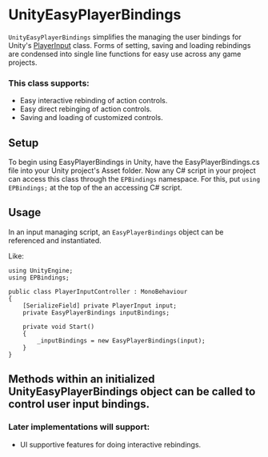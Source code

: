 # UnityEasyPlayerBindings
`UnityEasyPlayerBindings` simplifies the managing the user bindings for Unity's [PlayerInput](https://docs.unity3d.com/Packages/com.unity.inputsystem@1.0/api/UnityEngine.InputSystem.PlayerInput.html) class. Forms of setting, saving and loading rebindings are condensed into single line functions for easy use across any game projects.

### This class supports:
+ Easy interactive rebinding of action controls.
+ Easy direct rebinging of action controls.
+ Saving and loading of customized controls.

## Setup
To begin using EasyPlayerBindings in Unity, have the EasyPlayerBindings.cs file into your Unity project's Asset folder. Now any C# script in your project can access this class through the `EPBindings` namespace. For this, put `using EPBindings;` at the top of the an accessing C# script.

## Usage
In an input managing script, an `EasyPlayerBindings` object can be referenced and instantiated.

Like:
```
using UnityEngine;
using EPBindings;

public class PlayerInputController : MonoBehaviour
{ 
    [SerializeField] private PlayerInput input;
    private EasyPlayerBindings inputBindings;

    private void Start()
    {
        _inputBindings = new EasyPlayerBindings(input); 
    }
}
``` 

## Methods within an initialized UnityEasyPlayerBindings object can be called to control user input bindings. 





### Later implementations will support:
+ UI supportive features for doing interactive rebindings.
